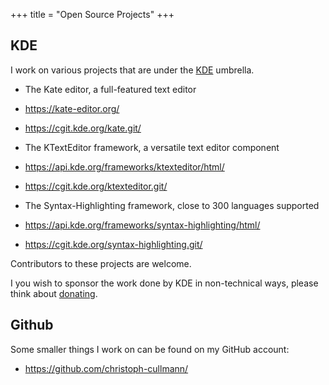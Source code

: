 +++
title = "Open Source Projects"
+++

## KDE

I work on various projects that are under the [KDE](https://www.kde.org/) umbrella.

* The Kate editor, a full-featured text editor
 * https://kate-editor.org/
 * https://cgit.kde.org/kate.git/

* The KTextEditor framework, a versatile text editor component
 * https://api.kde.org/frameworks/ktexteditor/html/
 * https://cgit.kde.org/ktexteditor.git/

* The Syntax-Highlighting framework, close to 300 languages supported
 * https://api.kde.org/frameworks/syntax-highlighting/html/
 * https://cgit.kde.org/syntax-highlighting.git/

Contributors to these projects are welcome.

I you wish to sponsor the work done by KDE in non-technical ways, please think about [donating](https://kde.org/donations).

## Github

Some smaller things I work on can be found on my GitHub account:

* https://github.com/christoph-cullmann/
